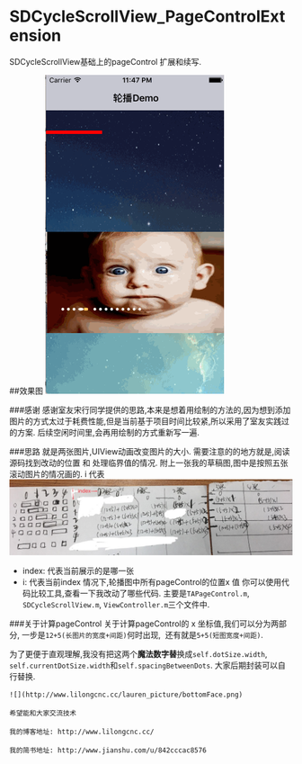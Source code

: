 # SDCycleScrollView_PageControlExtension
SDCycleScrollView基础上的pageControl 扩展和续写.

##效果图
![图片](https://github.com/lilongcnc/SDCycleScrollView_PageControlExtension/blob/master/Image/SDCycleScrollView_PageExtension.gif)


###感谢
感谢室友宋行同学提供的思路,本来是想着用绘制的方法的,因为想到添加图片的方式太过于耗费性能,但是当前基于项目时间比较紧,所以采用了室友实践过的方案. 
后续空闲时间里,会再用绘制的方式重新写一遍.

###思路
就是两张图片,UIView动画改变图片的大小. 
需要注意的的地方就是,阅读源码找到改动的位置 和 处理临界值的情况.
附上一张我的草稿图,图中是按照五张滚动图片的情况画的. i 代表
![图片](https://github.com/lilongcnc/SDCycleScrollView_PageControlExtension/blob/master/Image/yanshi.png)

- index: 代表当前展示的是哪一张     
- i: 代表当前index 情况下,轮播图中所有pageControl的位置x 值
你可以使用代码比较工具,查看一下我改动了哪些代码. 主要是`TAPageControl.m`, `SDCycleScrollView.m`, `ViewController.m`三个文件中.

###关于计算pageControl
关于计算pageControl的 x 坐标值,我们可以分为两部分, 一步是`12+5(长图片的宽度+间距)`何时出现,  还有就是`5+5(短图宽度+间距)`.

为了更便于直观理解,我没有把这两个**魔法数字替**换成`self.dotSize.width`, `self.currentDotSize.width`和`self.spacingBetweenDots`. 大家后期封装可以自行替换.

```
![](http://www.lilongcnc.cc/lauren_picture/bottomFace.png)

希望能和大家交流技术

我的博客地址: http://www.lilongcnc.cc/

我的简书地址: http://www.jianshu.com/u/842cccac8576
